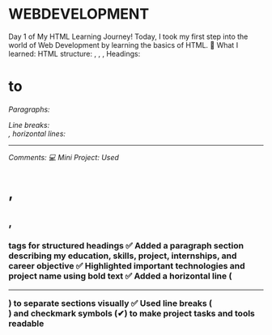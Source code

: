 # WEBDEVELOPMENT
Day 1 of My HTML Learning Journey!
 Today, I took my first step into the world of Web Development by learning the basics of HTML.
📖 What I learned:
HTML structure: <!DOCTYPE html>, <html>, <head>, <body>
Headings: <h1> to <h6>
Paragraphs: <p>
Line breaks: <br>, horizontal lines: <hr>
Comments: <!-- This is a comment -->
💻 Mini Project:
Used <h1>, <h2>, <h3> tags for structured headings
✅ Added a paragraph section describing my education, skills, project, internships, and career objective
✅ Highlighted important technologies and project name using bold text
✅ Added a horizontal line (<hr>) to separate sections visually
✅ Used line breaks (<br>) and checkmark symbols (✔) to make project tasks and tools readable
